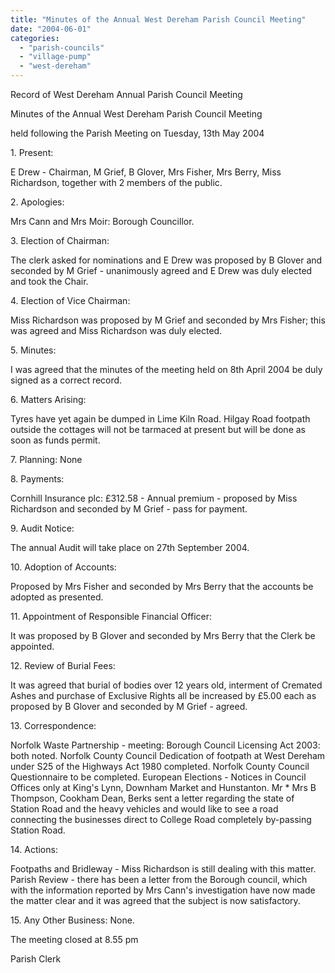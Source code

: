```yaml
---
title: "Minutes of the Annual West Dereham Parish Council Meeting"
date: "2004-06-01"
categories: 
  - "parish-councils"
  - "village-pump"
  - "west-dereham"
---
```


Record of West Dereham Annual Parish Council Meeting

Minutes of the Annual West Dereham Parish Council Meeting

held following the Parish Meeting on Tuesday, 13th May 2004

1\. Present:

E Drew - Chairman, M Grief, B Glover, Mrs Fisher, Mrs Berry, Miss Richardson, together with 2 members of the public.

2\. Apologies:

Mrs Cann and Mrs Moir: Borough Councillor.

3\. Election of Chairman:

The clerk asked for nominations and E Drew was proposed by B Glover and seconded by M Grief - unanimously agreed and E Drew was duly elected and took the Chair.

4\. Election of Vice Chairman:

Miss Richardson was proposed by M Grief and seconded by Mrs Fisher; this was agreed and Miss Richardson was duly elected.

5\. Minutes:

I was agreed that the minutes of the meeting held on 8th April 2004 be duly signed as a correct record.

6\. Matters Arising:

Tyres have yet again be dumped in Lime Kiln Road. Hilgay Road footpath outside the cottages will not be tarmaced at present but will be done as soon as funds permit.

7\. Planning: None

8\. Payments:

Cornhill Insurance plc: £312.58 - Annual premium - proposed by Miss Richardson and seconded by M Grief - pass for payment.

9\. Audit Notice:

The annual Audit will take place on 27th September 2004.

10\. Adoption of Accounts:

Proposed by Mrs Fisher and seconded by Mrs Berry that the accounts be adopted as presented.

11\. Appointment of Responsible Financial Officer:

It was proposed by B Glover and seconded by Mrs Berry that the Clerk be appointed.

12\. Review of Burial Fees:

It was agreed that burial of bodies over 12 years old, interment of Cremated Ashes and purchase of Exclusive Rights all be increased by £5.00 each as proposed by B Glover and seconded by M Grief - agreed.

13\. Correspondence:

Norfolk Waste Partnership - meeting: Borough Council Licensing Act 2003: both noted. Norfolk County Council Dedication of footpath at West Dereham under S25 of the Highways Act 1980 completed. Norfolk County Council Questionnaire to be completed. European Elections - Notices in Council Offices only at King's Lynn, Downham Market and Hunstanton. Mr \* Mrs B Thompson, Cookham Dean, Berks sent a letter regarding the state of Station Road and the heavy vehicles and would like to see a road connecting the businesses direct to College Road completely by-passing Station Road.

14\. Actions:

Footpaths and Bridleway - Miss Richardson is still dealing with this matter. Parish Review - there has been a letter from the Borough council, which with the information reported by Mrs Cann's investigation have now made the matter clear and it was agreed that the subject is now satisfactory.

15\. Any Other Business: None.

The meeting closed at 8.55 pm

Parish Clerk
